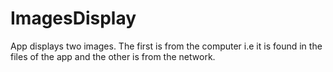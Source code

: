 # ImagesDisplay
App displays two images. The first is from the computer i.e it is found in the files of the app and the other is from the network. 
